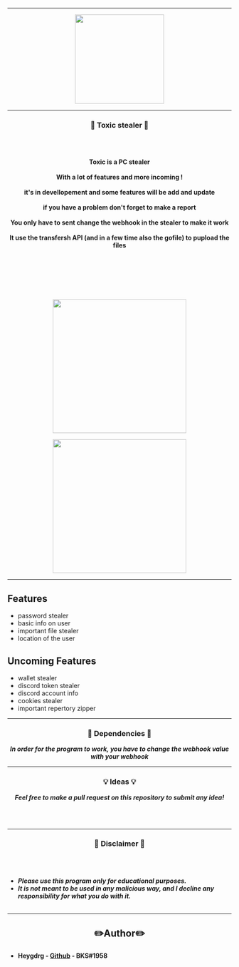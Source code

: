 -----

<p align="center">
<img src="https://cdn.discordapp.com/attachments/1019303407590313994/1036311388903190589/unknown.png", width="200", height="200">
</p>


-----

### <p align="center"> 🦊 Toxic stealer 🦊 </p>

<br><br>
<p align="center">
<strong>
Toxic is a PC stealer
<br><br>
With a lot of features and more incoming !
<br><br>
it's in devellopement and some features will be add and update
<br><br>
if you have a problem don't forget to make a report 
<br><br>
You only have to sent change the webhook in the stealer to make it work 
<br><br>
It use the transfersh API (and in a few time also the gofile) to pupload the files
<br><br>
<br><br><br>
</strong>
</p>
<br>

<p align="center">
<img src="https://cdn.discordapp.com/attachments/1013531930832162857/1036559764303380530/unknown.png", width="300", height="300">
</p>
<p align="center">
<img src="https://cdn.discordapp.com/attachments/1019303407590313994/1036311388903190589/unknown.png", width="300", height="300">
</p>

-----

## Features 

- password stealer
- basic info on user
- important file stealer
- location of the user

## Uncoming Features

- wallet stealer
- discord token stealer
- discord account info
- cookies stealer
- important repertory zipper

-----

### <p align="center">📀 Dependencies 📀</p>

<p align="center"><strong><i>In order for the program to work, you have to change the webhook value with your webhook</i></strong</p>

-----

### <p align="center">💡 Ideas 💡</p>

<p align="center"><strong><i>Feel free to make a pull request on this repository to submit any idea!</i></strong</p>

<br><br>

-----

### <p align="center">📌 Disclaimer 📌</p>

<br><br>
* ***Please use this program only for educational purposes.***
* ***It is not meant to be used in any malicious way, and I decline any responsibility for what you do with it.***
<br><br>

-----
## <h2><p align="center">✏️Author✏️</p></h2>
* **Heygdrg** - [Github](https://github.com/heygdrg/) - BKS#1958

